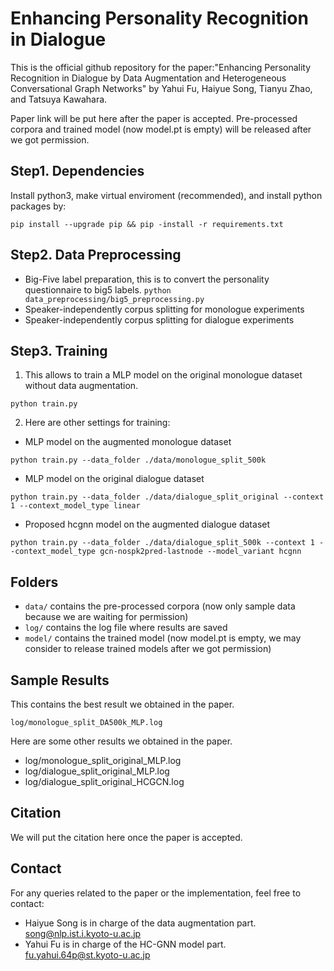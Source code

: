# Enhancing Personality Recognition in Dialogue

This is the official github repository for the paper:"Enhancing Personality Recognition in Dialogue by Data Augmentation and Heterogeneous Conversational Graph Networks" by Yahui Fu, Haiyue Song, Tianyu Zhao, and Tatsuya Kawahara.

Paper link will be put here after the paper is accepted. Pre-processed corpora and trained model (now model.pt is empty) will be released after we got permission.

<!-- ## Introduction

Our work focuses on improving personality recognition in dialogues, a critical aspect for enhancing human-robot interactions. The challenges addressed include the limited number of speakers in dialogue corpora and the complex modeling of interdependencies in conversations. -->

<!-- ## Key Contributions:

1. **Data Augmentation for Personality Recognition:** We propose a novel data interpolation method for speaker data augmentation to increase speaker diversity.
2. **Heterogeneous Conversational Graph Network (HC-GNN):** A new approach to model both contextual influences and inherent personality traits independently. -->

## Step1. Dependencies

Install python3, make virtual enviroment (recommended), and install python packages by:

`pip install --upgrade pip && pip -install -r requirements.txt `

## Step2. Data Preprocessing

* Big-Five label preparation, this is to convert the personality questionnaire to big5 labels.
  `python data_preprocessing/big5_preprocessing.py`
* Speaker-independently corpus splitting for monologue experiments
* Speaker-independently corpus splitting for dialogue experiments

## Step3. Training

1. This allows to train a MLP model on the original monologue dataset without data augmentation.

`python train.py`

2. Here are other settings for training:

- MLP model on the augmented monologue dataset

`python train.py --data_folder ./data/monologue_split_500k`

- MLP model on the original dialogue dataset

`python train.py --data_folder ./data/dialogue_split_original --context 1 --context_model_type linear`

- Proposed hcgnn model on the augmented dialogue dataset

`python train.py --data_folder ./data/dialogue_split_500k --context 1 --context_model_type gcn-nospk2pred-lastnode --model_variant hcgnn`


## Folders

- `data/` contains the pre-processed corpora (now only sample data because we are waiting for permission)
- `log/` contains the log file where results are saved
- `model/` contains the trained model (now model.pt is empty, we may consider to release trained models after we got permission)

## Sample Results

This contains the best result we obtained in the paper.

`log/monologue_split_DA500k_MLP.log`

Here are some other results we obtained in the paper.

- log/monologue_split_original_MLP.log
- log/dialogue_split_original_MLP.log
- log/dialogue_split_original_HCGCN.log

## Citation

We will put the citation here once the paper is accepted.

<!-- 
`
If you find our work useful in your research, please consider citing:
@inproceedings{fu2024enhancing,
title={Enhancing Personality Recognition in Dialogue by Data Augmentation and Heterogeneous Conversational Graph Networks},
author={Fu, Yahui and Song, Haiyue and Zhao, Tianyu and Kawahara, Tatsuya},
year={2023}
}
`
-->

## Contact

For any queries related to the paper or the implementation, feel free to contact:

- Haiyue Song is in charge of the data augmentation part. [song@nlp.ist.i.kyoto-u.ac.jp](mailto:song@nlp.ist.i.kyoto-u.ac.jp)
- Yahui Fu is in charge of the HC-GNN model part. [fu.yahui.64p@st.kyoto-u.ac.jp](mailto:fu.yahui.64p@st.kyoto-u.ac.jp)

